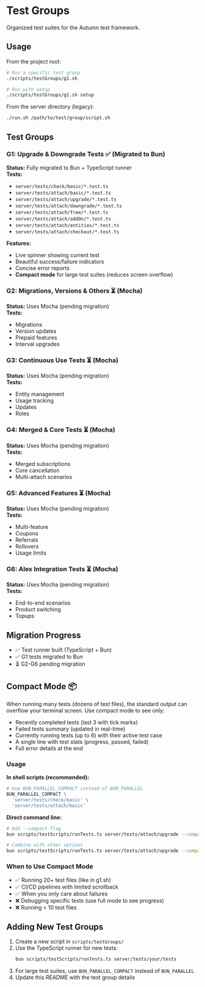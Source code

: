 # Test Groups

Organized test suites for the Autumn test framework.

## Usage

From the project root:

```bash
# Run a specific test group
./scripts/testGroups/g1.sh

# Run with setup
./scripts/testGroups/g1.sh setup
```

From the server directory (legacy):

```bash
./run.sh /path/to/test/group/script.sh
```

## Test Groups

### G1: Upgrade & Downgrade Tests ✅ (Migrated to Bun)
**Status:** Fully migrated to Bun + TypeScript runner  
**Tests:**
- `server/tests/check/basic/*.test.ts`
- `server/tests/attach/basic/*.test.ts`
- `server/tests/attach/upgrade/*.test.ts`
- `server/tests/attach/downgrade/*.test.ts`
- `server/tests/attach/free/*.test.ts`
- `server/tests/attach/addOn/*.test.ts`
- `server/tests/attach/entities/*.test.ts`
- `server/tests/attach/checkout/*.test.ts`

**Features:**
- Live spinner showing current test
- Beautiful success/failure indicators
- Concise error reports
- **Compact mode** for large test suites (reduces screen overflow)

### G2: Migrations, Versions & Others ⏳ (Mocha)
**Status:** Uses Mocha (pending migration)  
**Tests:**
- Migrations
- Version updates
- Prepaid features
- Interval upgrades

### G3: Continuous Use Tests ⏳ (Mocha)
**Status:** Uses Mocha (pending migration)  
**Tests:**
- Entity management
- Usage tracking
- Updates
- Roles

### G4: Merged & Core Tests ⏳ (Mocha)
**Status:** Uses Mocha (pending migration)  
**Tests:**
- Merged subscriptions
- Core cancellation
- Multi-attach scenarios

### G5: Advanced Features ⏳ (Mocha)
**Status:** Uses Mocha (pending migration)  
**Tests:**
- Multi-feature
- Coupons
- Referrals
- Rollovers
- Usage limits

### G6: Alex Integration Tests ⏳ (Mocha)
**Status:** Uses Mocha (pending migration)  
**Tests:**
- End-to-end scenarios
- Product switching
- Topups

## Migration Progress

- ✅ Test runner built (TypeScript + Bun)
- ✅ G1 tests migrated to Bun
- ⏳ G2-G6 pending migration

## Compact Mode 📦

When running many tests (dozens of test files), the standard output can overflow your terminal screen. Use compact mode to see only:
- Recently completed tests (last 3 with tick marks)
- Failed tests summary (updated in real-time)
- Currently running tests (up to 6) with their active test case
- A single line with test stats (progress, passed, failed)
- Full error details at the end

### Usage

**In shell scripts (recommended):**
```bash
# Use BUN_PARALLEL_COMPACT instead of BUN_PARALLEL
BUN_PARALLEL_COMPACT \
  'server/tests/check/basic' \
  'server/tests/attach/basic'
```

**Direct command line:**
```bash
# Add --compact flag
bun scripts/testScripts/runTests.ts server/tests/attach/upgrade --compact

# Combine with other options
bun scripts/testScripts/runTests.ts server/tests/attach/upgrade --compact --max=10
```

### When to Use Compact Mode

- ✅ Running 20+ test files (like in g1.sh)
- ✅ CI/CD pipelines with limited scrollback
- ✅ When you only care about failures
- ❌ Debugging specific tests (use full mode to see progress)
- ❌ Running < 10 test files

## Adding New Test Groups

1. Create a new script in `scripts/testGroups/`
2. Use the TypeScript runner for new tests:
   ```bash
   bun scripts/testScripts/runTests.ts server/tests/your/tests
   ```
3. For large test suites, use `BUN_PARALLEL_COMPACT` instead of `BUN_PARALLEL`
4. Update this README with the test group details

